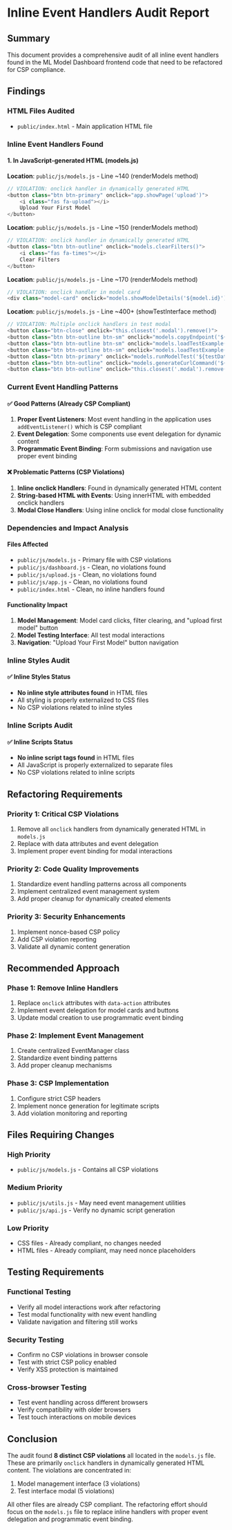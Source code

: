 # Inline Event Handlers Audit Report

## Summary
This document provides a comprehensive audit of all inline event handlers found in the ML Model Dashboard frontend code that need to be refactored for CSP compliance.

## Findings

### HTML Files Audited
- `public/index.html` - Main application HTML file

### Inline Event Handlers Found

#### 1. In JavaScript-generated HTML (models.js)

**Location**: `public/js/models.js` - Line ~140 (renderModels method)
```javascript
// VIOLATION: onclick handler in dynamically generated HTML
<button class="btn btn-primary" onclick="app.showPage('upload')">
    <i class="fas fa-upload"></i>
    Upload Your First Model
</button>
```

**Location**: `public/js/models.js` - Line ~150 (renderModels method)  
```javascript
// VIOLATION: onclick handler in dynamically generated HTML
<button class="btn btn-outline" onclick="models.clearFilters()">
    <i class="fas fa-times"></i>
    Clear Filters
</button>
```

**Location**: `public/js/models.js` - Line ~170 (renderModels method)
```javascript
// VIOLATION: onclick handler in model card
<div class="model-card" onclick="models.showModelDetails('${model.id}')">
```

**Location**: `public/js/models.js` - Line ~400+ (showTestInterface method)
```javascript
// VIOLATION: Multiple onclick handlers in test modal
<button class="btn-close" onclick="this.closest('.modal').remove()">
<button class="btn btn-outline btn-sm" onclick="models.copyEndpoint('${testData.endpoint}')">
<button class="btn btn-outline btn-sm" onclick="models.loadTestExample('${testData.format}', 'basic')">
<button class="btn btn-outline btn-sm" onclick="models.loadTestExample('${testData.format}', 'advanced')">
<button class="btn btn-primary" onclick="models.runModelTest('${testData.modelId}')" id="run-test-btn">
<button class="btn btn-outline" onclick="models.generateCurlCommand('${testData.modelId}')">
<button class="btn btn-outline" onclick="this.closest('.modal').remove()">
```

### Current Event Handling Patterns

#### ✅ Good Patterns (Already CSP Compliant)
1. **Proper Event Listeners**: Most event handling in the application uses `addEventListener()` which is CSP compliant
2. **Event Delegation**: Some components use event delegation for dynamic content
3. **Programmatic Event Binding**: Form submissions and navigation use proper event binding

#### ❌ Problematic Patterns (CSP Violations)
1. **Inline onclick Handlers**: Found in dynamically generated HTML content
2. **String-based HTML with Events**: Using innerHTML with embedded onclick handlers
3. **Modal Close Handlers**: Using inline onclick for modal close functionality

### Dependencies and Impact Analysis

#### Files Affected
- `public/js/models.js` - Primary file with CSP violations
- `public/js/dashboard.js` - Clean, no violations found
- `public/js/upload.js` - Clean, no violations found  
- `public/js/app.js` - Clean, no violations found
- `public/index.html` - Clean, no inline handlers found

#### Functionality Impact
1. **Model Management**: Model card clicks, filter clearing, and "upload first model" button
2. **Model Testing Interface**: All test modal interactions
3. **Navigation**: "Upload Your First Model" button navigation

### Inline Styles Audit

#### ✅ Inline Styles Status
- **No inline style attributes found** in HTML files
- All styling is properly externalized to CSS files
- No CSP violations related to inline styles

### Inline Scripts Audit

#### ✅ Inline Scripts Status  
- **No inline script tags found** in HTML files
- All JavaScript is properly externalized to separate files
- No CSP violations related to inline scripts

## Refactoring Requirements

### Priority 1: Critical CSP Violations
1. Remove all `onclick` handlers from dynamically generated HTML in `models.js`
2. Replace with data attributes and event delegation
3. Implement proper event binding for modal interactions

### Priority 2: Code Quality Improvements
1. Standardize event handling patterns across all components
2. Implement centralized event management system
3. Add proper cleanup for dynamically created elements

### Priority 3: Security Enhancements
1. Implement nonce-based CSP policy
2. Add CSP violation reporting
3. Validate all dynamic content generation

## Recommended Approach

### Phase 1: Remove Inline Handlers
1. Replace `onclick` attributes with `data-action` attributes
2. Implement event delegation for model cards and buttons
3. Update modal creation to use programmatic event binding

### Phase 2: Implement Event Management
1. Create centralized EventManager class
2. Standardize event binding patterns
3. Add proper cleanup mechanisms

### Phase 3: CSP Implementation
1. Configure strict CSP headers
2. Implement nonce generation for legitimate scripts
3. Add violation monitoring and reporting

## Files Requiring Changes

### High Priority
- `public/js/models.js` - Contains all CSP violations

### Medium Priority  
- `public/js/utils.js` - May need event management utilities
- `public/js/api.js` - Verify no dynamic script generation

### Low Priority
- CSS files - Already compliant, no changes needed
- HTML files - Already compliant, may need nonce placeholders

## Testing Requirements

### Functional Testing
- Verify all model interactions work after refactoring
- Test modal functionality with new event handling
- Validate navigation and filtering still works

### Security Testing
- Confirm no CSP violations in browser console
- Test with strict CSP policy enabled
- Verify XSS protection is maintained

### Cross-browser Testing
- Test event handling across different browsers
- Verify compatibility with older browsers
- Test touch interactions on mobile devices

## Conclusion

The audit found **8 distinct CSP violations** all located in the `models.js` file. These are primarily `onclick` handlers in dynamically generated HTML content. The violations are concentrated in:

1. Model management interface (3 violations)
2. Test interface modal (5 violations)

All other files are already CSP compliant. The refactoring effort should focus on the `models.js` file to replace inline handlers with proper event delegation and programmatic event binding.